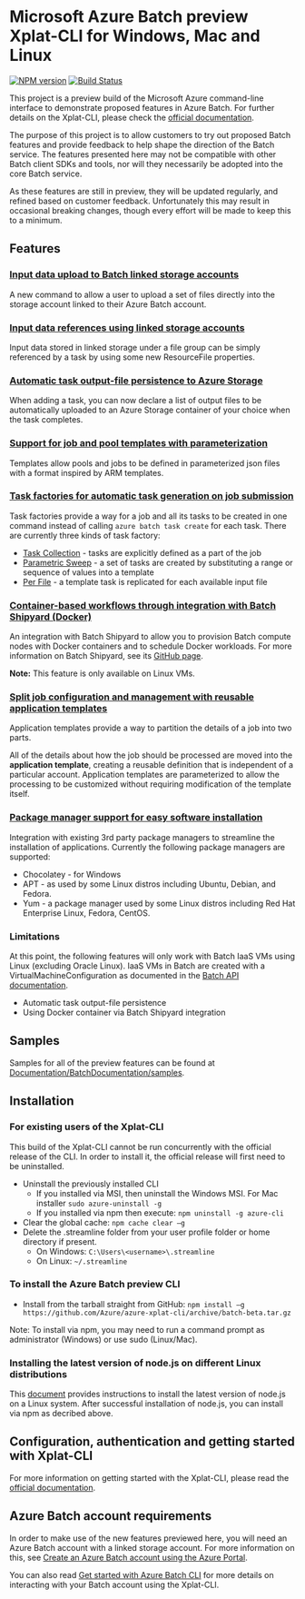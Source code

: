 # Microsoft Azure Batch preview Xplat-CLI for Windows, Mac and Linux

[![NPM version](https://badge.fury.io/js/azure-cli.png)](http://badge.fury.io/js/azure-cli) [![Build Status](https://travis-ci.org/Azure/azure-xplat-cli.png?branch=master)](https://travis-ci.org/Azure/azure-xplat-cli)

This project is a preview build of the Microsoft Azure command-line interface to demonstrate proposed features in Azure Batch.
For further details on the Xplat-CLI, please check the [official documentation](https://azure.microsoft.com/documentation/articles/xplat-cli-install/).

The purpose of this project is to allow customers to try out proposed Batch features and provide feedback to help shape the direction of the Batch service.
The features presented here may not be compatible with other Batch client SDKs and tools, nor will they necessarily be adopted into the core Batch service.

As these features are still in preview, they will be updated regularly, and refined based on customer feedback.
Unfortunately this may result in occasional breaking changes, though every effort will be made to keep this to a minimum.

## Features

### [Input data upload to Batch linked storage accounts](Documentation/BatchDocumentation/inputFiles.md#input-file-upload)

A new command to allow a user to upload a set of files directly into the storage account linked to their Azure Batch account.

### [Input data references using linked storage accounts](Documentation/BatchDocumentation/inputFiles.md#referencing-input-data)

Input data stored in linked storage under a file group can be simply referenced by a task by using some new ResourceFile properties. 

### [Automatic task output-file persistence to Azure Storage](Documentation/BatchDocumentation/outputFiles.md)

When adding a task, you can now declare a list of output files to be automatically uploaded to an Azure Storage container of your choice when the task completes.

### [Support for job and pool templates with parameterization](Documentation/BatchDocumentation/templates.md)

Templates allow pools and jobs to be defined in parameterized json files with a format inspired by ARM templates.

### [Task factories for automatic task generation on job submission](Documentation/BatchDocumentation/taskFactories.md)

Task factories provide a way for a job and all its tasks to be created in one command instead
of calling `azure batch task create` for each task. There are currently three kinds of task factory:

* [Task Collection](Documentation/BatchDocumentation/taskFactories.md#task-collection) - tasks are explicitly defined as a part of the job
* [Parametric Sweep](Documentation/BatchDocumentation/taskFactories.md#parametric-sweep) - a set of tasks are created by substituting a range or sequence of values into a template 
* [Per File](Documentation/BatchDocumentation/taskFactories.md#task-per-file) - a template task is replicated for each available input file 

### [Container-based workflows through integration with Batch Shipyard (Docker)](Documentation/BatchDocumentation/shipyard.md)

An integration with Batch Shipyard to allow you to provision Batch compute nodes with Docker containers and to schedule Docker workloads. For more information on Batch Shipyard, see its [GitHub page](https://github.com/azure/batch-shipyard).

**Note:** This feature is only available on Linux VMs.

### [Split job configuration and management with reusable application templates](Documentation/BatchDocumentation/application-templates.md)

Application templates provide a way to partition the details of a job into two parts.

All of the details about how the job should be processed are moved into the **application template**, creating a reusable definition that is independent of a particular account. Application templates are parameterized to allow the processing to be customized without requiring modification of the template itself.

### [Package manager support for easy software installation](Documentation/BatchDocumentation/packages.md)

Integration with existing 3rd party package managers to streamline the installation of applications. Currently the following package managers are supported:

* Chocolatey - for Windows
* APT - as used by some Linux distros including Ubuntu, Debian, and Fedora. 
* Yum - a package manager used by some Linux distros including  Red Hat Enterprise Linux, Fedora, CentOS. 

### Limitations

At this point, the following features will only work with Batch IaaS VMs using Linux (excluding Oracle Linux). IaaS VMs in Batch
are created with a VirtualMachineConfiguration as documented in the [Batch API documentation](https://msdn.microsoft.com/library/azure/dn820174.aspx#bk_vmconf).
- Automatic task output-file persistence
- Using Docker container via Batch Shipyard integration

## Samples

Samples for all of the preview features can be found at [Documentation/BatchDocumentation/samples](Documentation/BatchDocumentation/samples).

## Installation

### For existing users of the Xplat-CLI

This build of the Xplat-CLI cannot be run concurrently with the official release of the CLI. In order to install it, the official
release will first need to be uninstalled.

- Uninstall the previously installed CLI
   - If you installed via MSI, then uninstall the Windows MSI. For Mac installer `sudo azure-uninstall -g`
   - If you installed via npm then execute: `npm uninstall -g azure-cli`
- Clear the global cache: `npm cache clear –g`
- Delete the .streamline folder from your user profile folder or home directory if present. 
  - On Windows: `C:\Users\<username>\.streamline`
  - On Linux: `~/.streamline`

### To install the Azure Batch preview CLI

- Install from the tarball straight from GitHub: `npm install –g https://github.com/Azure/azure-xplat-cli/archive/batch-beta.tar.gz`

Note: To install via npm, you may need to run a command prompt as administrator (Windows) or use sudo (Linux/Mac).


### Installing the latest version of node.js on different Linux distributions

This [document](https://nodejs.org/en/download/package-manager/#installing-node-js-via-package-manager) provides instructions to install the latest version of node.js on a Linux system. After successful installation of node.js, you can install via npm as decribed above.



## Configuration, authentication and getting started with Xplat-CLI

For more information on getting started with the Xplat-CLI, please read the [official documentation](https://github.com/Azure/azure-xplat-cli).

## Azure Batch account requirements

In order to make use of the new features previewed here, you will need an Azure Batch account with a linked storage account.
For more information on this, see [Create an Azure Batch account using the Azure Portal](https://azure.microsoft.com/documentation/articles/batch-account-create-portal).

You can also read [Get started with Azure Batch CLI](https://azure.microsoft.com/documentation/articles/batch-cli-get-started/) for more details on interacting with your Batch account using the Xplat-CLI.
